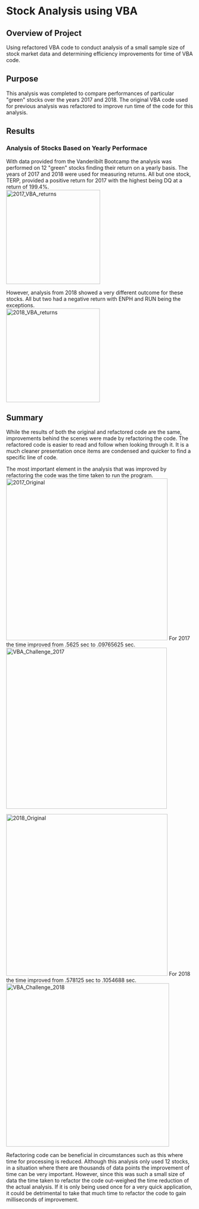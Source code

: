 # Stock Analysis using VBA

## Overview of Project
Using refactored VBA code to conduct analysis of a small sample size of stock market data and determining efficiency improvements for time of VBA code.

## Purpose
This analysis was completed to compare performances of particular "green" stocks over the years 2017 and 2018. The original VBA code used for previous analysis was refactored to improve run time of the code for this analysis. 

## Results

### Analysis of Stocks Based on Yearly Performace

With data provided from the Vanderibilt Bootcamp the analysis was performed on 12 "green" stocks finding their return on a yearly basis. The years of 2017 and 2018 were used for measuring returns. All but one stock, TERP, provided a positive return for 2017 with the highest being DQ at a return of 199.4%. <br>
<img width="252" alt="2017_VBA_returns" src="https://user-images.githubusercontent.com/106560606/175837804-b3e0dfdf-2626-48ba-8b2e-3f2386c75940.png">

However, analysis from 2018 showed a very different outcome for these stocks. All but two had a negative return with ENPH and RUN being the exceptions. <br>
<img width="251" alt="2018_VBA_returns" src="https://user-images.githubusercontent.com/106560606/175837806-9f972c13-8a54-45a0-a4ad-33bedf2ccd9f.png">

## Summary
While the results of both the original and refactored code are the same, improvements behind the scenes were made by refactoring the code. The refactored code is easier to read and follow when looking through it. It is a much cleaner presentation once items are condensed and quicker to find a specific line of code. 

The most important element in the analysis that was improved by refactoring the code was the time taken to run the program. <br>
<img width="433" alt="2017_Original" src="https://user-images.githubusercontent.com/106560606/175837803-39071fbb-f1f3-43c6-bbc3-0d5c7c7d28e6.png">
For 2017 the time improved from .5625 sec to .09765625 sec.<br>
<img width="431" alt="VBA_Challenge_2017" src="https://user-images.githubusercontent.com/106560606/175837807-35db47ac-0060-4b8d-8729-869fc846bdf8.png">


<img width="433" alt="2018_Original" src="https://user-images.githubusercontent.com/106560606/175837805-d933fa2a-d0af-4974-97ee-02291f319098.png">
For 2018 the time improved from .578125 sec to .1054688 sec. <br>
<img width="437" alt="VBA_Challenge_2018" src="https://user-images.githubusercontent.com/106560606/175837808-a0642b43-57ff-468d-b547-28834d5d2480.png">

Refactoring code can be beneficial in circumstances such as this where time for processing is reduced. Although this analysis only used 12 stocks, in a situation where there are thousands of data points the improvement of time can be very important. However, since this was such a small size of data the time taken to refactor the code out-weighed the time reduction of the actual analysis. If it is only being used once for a very quick application, it could be detrimental to take that much time to refactor the code to gain milliseconds of improvement. 
